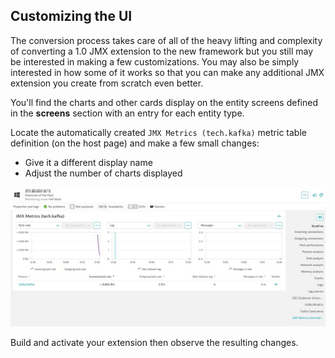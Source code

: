 ## Customizing the UI

The conversion process takes care of all of the heavy lifting and complexity of converting a 1.0 JMX extension to the new framework but you still may be interested in making a few customizations. You may also be simply interested in how some of it works so that you can make any additional JMX extension you create from scratch even better.

You'll find the charts and other cards display on the entity screens defined in the **screens** section with an entry for each entity type.

Locate the automatically created `JMX Metrics (tech.kafka)` metric table definition (on the host page) and make a few small changes:
- Give it a different display name
- Adjust the number of charts displayed

![Conversion](../../../assets/images/03_jmx_metric_table.png)

Build and activate your extension then observe the resulting changes.